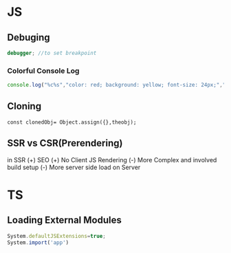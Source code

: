 # JS

## Debuging

```js
debugger; //to set breakpoint
```

### Colorful Console Log

```js
console.log("%c%s","color: red; background: yellow; font-size: 24px;","WARNING!");
```

## Cloning

`const clonedObj= Object.assign({},theobj);`

## SSR vs CSR(Prerendering)

in SSR
(+) SEO
(+) No Client JS Rendering
(-) More Complex and involved build setup
(-) More server side load on Server

# TS

## Loading External Modules

```js
System.defaultJSExtensions=true;
System.import('app')
```